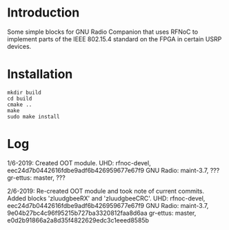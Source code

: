 # Introduction
Some simple blocks for GNU Radio Companion that uses RFNoC to implement parts of
the IEEE 802.15.4 standard on the FPGA in certain USRP devices.

# Installation
```
mkdir build
cd build
cmake ..
make
sudo make install
```

# Log
1/6-2019: Created OOT module.
          UHD: rfnoc-devel, eec24d7b0442616fdbe9adf6b426959677e67f9
          GNU Radio: maint-3.7, ???
          gr-ettus: master, ???

2/6-2019: Re-created OOT module and took note of current commits.
          Added blocks 'zluudgbeeRX' and 'zluudgbeeCRC'.
          UHD: rfnoc-devel, eec24d7b0442616fdbe9adf6b426959677e67f9
          GNU Radio: maint-3.7, 9e04b27bc4c96f95215b727ba3320812faa8d6aa
          gr-ettus: master, e0d2b91866a2a8d35f4822629edc3c1eeed8585b
